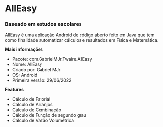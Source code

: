# AllEasy
### Baseado em estudos escolares

AllEasy é uma aplicação Android de código aberto feito em Java que tem como finalidade automatizar cálculos e resultados em Física e Matemática.


**Mais informações**
- Pacote: com.GabrielMJr.Twaire.AllEasy
- Nome: AllEasy
- Criado por: Gabriel MJr
- OS: Android
- Primeira versão: 29/06/2022



**Features**
- Cálculo de Fatorial
- Cálculo de Arranjos
- Cálculo de Combinação
- Cálculo de Função de segundo grau
- Cálculo de Vazão Volumétrica 
